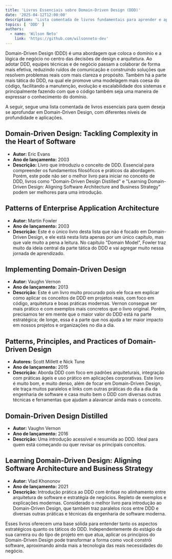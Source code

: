 ```yaml
---
title: 'Livros Essenciais sobre Domain-Driven Design (DDD)'
date: '2025-04-12T12:00:00'
description: 'Lista comentada de livros fundamentais para aprender e aplicar Domain-Driven Design em projetos de software.'
topics: [ 'DDD' ]
authors:
  - name: 'Wilson Neto'
    link: 'https://github.com/wilsonneto-dev'
---
```


Domain-Driven Design (DDD) é uma abordagem que coloca o domínio e a lógica de negócio no centro das decisões de design e arquitetura. Ao adotar DDD, equipes técnicas e de negócio passam a colaborar de forma mais efetiva, reduzindo ruídos de comunicação e construindo soluções que resolvem problemas reais com mais clareza e propósito. Também há a parte mais tática do DDD, na qual ele promove uma modelagem mais coesa do código, facilitando a manutenção, evolução e escalabilidade dos sistemas e principalmente fazendo com que o código também seja uma maneira de expressar o conhecimento do domínio.

A seguir, segue uma lista comentada de livros essenciais para quem deseja se aprofundar em Domain-Driven Design, com diferentes níveis de profundidade e aplicações.

## Domain-Driven Design: Tackling Complexity in the Heart of Software
- **Autor:** Eric Evans  
- **Ano de lançamento:** 2003  
- **Descrição:** Livro que introduziu o conceito de DDD. Essencial para compreender os fundamentos filosóficos e práticos da abordagem. Porém, este pode não ser o melhor livro para iniciar no conceito de DDD, livros como "Domain-Driven Design Distilled" e "Learning Domain-Driven Design: Aligning Software Architecture and Business Strategy" podem ser melhores para uma introdução.

## Patterns of Enterprise Application Architecture
- **Autor:** Martin Fowler  
- **Ano de lançamento:** 2003
- **Descrição:** Este é o único livro desta lista que não é focado em Domain-Driven Design, e ele está nesta lista apenas por um único capítulo, mas que vale muito a pena a leitura. No capítulo "Domain Model", Fowler traz muito da ideia central da parte tática do DDD e vai agregar muito nessa jornada de aprendizado.

## Implementing Domain-Driven Design
- **Autor:** Vaughn Vernon
- **Ano de lançamento:** 2013  
- **Descrição:** Este é um livro muito procurado pois ele foca em explicar como aplicar os conceitos de DDD em projetos reais, com foco em código, arquitetura e boas práticas modernas. Vernon consegue ser mais prático e com exemplos mais concretos que o livro original. Porém, precisamos ter em mente que o maior valor do DDD está na parte estratégica; de longe, essa é a parte que nos ajuda a ter maior impacto em nossos projetos e organizações no dia a dia.

## Patterns, Principles, and Practices of Domain-Driven Design
- **Autores:** Scott Millett e Nick Tune  
- **Ano de lançamento:** 2015  
- **Descrição:** Aborda DDD com foco em padrões arquiteturais, integração com práticas ágeis e uso prático em aplicações corporativas. Este livro é muito bom, e muito denso, além de focar em Domain-Driven Design, ele traça muitos paralelos e links com outras práticas do dia a dia da engenharia de software e casa muito bem o DDD com diversas outras técnicas e ferramentas que ajudam a alavancar ainda mais o conceito.

## Domain-Driven Design Distilled
- **Autor:** Vaughn Vernon  
- **Ano de lançamento:** 2016
- **Descrição:** Uma introdução acessível e resumida ao DDD. Ideal para quem está começando ou quer revisar os principais conceitos.

## Learning Domain-Driven Design: Aligning Software Architecture and Business Strategy
- **Autor:** Vlad Khononov  
- **Ano de lançamento:** 2021  
- **Descrição:** Introdução prática ao DDD com ênfase no alinhamento entre arquitetura de software e estratégia de negócios. Repleto de exemplos e explicações modernas. Considerado o melhor livro para introdução ao Domain-Driven Design, que também traz paralelos ricos entre DDD e diversas outras práticas e técnicas da engenharia de software moderna.

Esses livros oferecem uma base sólida para entender tanto os aspectos estratégicos quanto os táticos do DDD. Independentemente do estágio da sua carreira ou do tipo de projeto em que atua, aplicar os princípios do Domain-Driven Design pode transformar a forma como você constrói software, aproximando ainda mais a tecnologia das reais necessidades do negócio.
